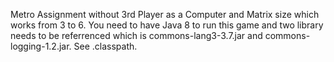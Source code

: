Metro Assignment without 3rd Player as a Computer and Matrix size which
works from 3 to 6. You need to have Java 8 to run this game and two library needs to be referrenced which is commons-lang3-3.7.jar and commons-logging-1.2.jar. See .classpath.
